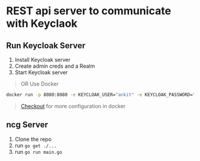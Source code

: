# REST api server to communicate with Keyclaok

## Run Keycloak Server

1. Install Keycloak server
2. Create admin creds and a Realm
3. Start Keycloak server

> OR Use Docker

```sh
docker run -p 8080:8080 -e KEYCLOAK_USER="ankit" -e KEYCLOAK_PASSWORD="admin" jboss/keycloak
```

> [Checkout](https://hub.docker.com/r/jboss/keycloak/) for more configuration in docker

## ncg Server

1. Clone the repo
2. run `go get ./...`
3. run `go run main.go`
